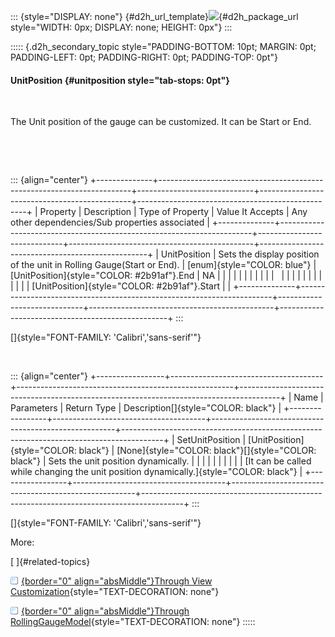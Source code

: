 ::: {style="DISPLAY: none"}
[](ms-xhelp:///?Id=d2h_url_template){#d2h_url_template}![](!package_url!){#d2h_package_url style="WIDTH: 0px; DISPLAY: none; HEIGHT: 0px"}
:::

::::: {.d2h_secondary_topic style="PADDING-BOTTOM: 10pt; MARGIN: 0pt; PADDING-LEFT: 0pt; PADDING-RIGHT: 0pt; PADDING-TOP: 0pt"}
#### UnitPosition {#unitposition style="tab-stops: 0pt"}

 

The Unit position of the gauge can be customized. It can be Start or End.

 

 

::: {align="center"}
+--------------+-----------------------------------------------------------------------+-----------------------------+----------------------------------------------+--------------------------------------------------+
| Property     | Description                                                           | Type of Property            | Value It Accepts                             | Any other dependencies/Sub properties associated |
+--------------+-----------------------------------------------------------------------+-----------------------------+----------------------------------------------+--------------------------------------------------+
| UnitPosition | Sets the display position of the unit in Rolling Gauge(Start or End). | [enum]{style="COLOR: blue"} | [UnitPosition]{style="COLOR: #2b91af"}.End   | NA                                               |
|              |                                                                       |                             |                                              |                                                  |
|              |                                                                       |                             |                                              |                                                  |
|              |                                                                       |                             |                                              |                                                  |
|              |                                                                       |                             | [UnitPosition]{style="COLOR: #2b91af"}.Start |                                                  |
+--------------+-----------------------------------------------------------------------+-----------------------------+----------------------------------------------+--------------------------------------------------+
:::

[]{style="FONT-FAMILY: 'Calibri','sans-serif'"} 

 

::: {align="center"}
+-----------------+--------------------------------------+------------------------------------------------------+----------------------------------------------------------------------------------------+
| Name            | Parameters                           | Return Type                                          | Description[]{style="COLOR: black"}                                                    |
+-----------------+--------------------------------------+------------------------------------------------------+----------------------------------------------------------------------------------------+
| SetUnitPosition | [UnitPosition]{style="COLOR: black"} | [None]{style="COLOR: black"}[]{style="COLOR: black"} | Sets the unit position dynamically.                                                    |
|                 |                                      |                                                      |                                                                                        |
|                 |                                      |                                                      | [It can be called while changing the unit position dynamically.]{style="COLOR: black"} |
+-----------------+--------------------------------------+------------------------------------------------------+----------------------------------------------------------------------------------------+
:::

[]{style="FONT-FAMILY: 'Calibri','sans-serif'"} 

More:

[ ]{#related-topics}

[![](button.gif){border="0" align="absMiddle"}Through View Customization](ms-xhelp:///?Id=b6814562-c3c3-4cc0-8eea-197ab7f0d814){style="TEXT-DECORATION: none"}

[![](button.gif){border="0" align="absMiddle"}Through RollingGaugeModel](ms-xhelp:///?Id=7567686c-6221-45a9-9f9b-a8ab1e57dc69){style="TEXT-DECORATION: none"}
:::::
